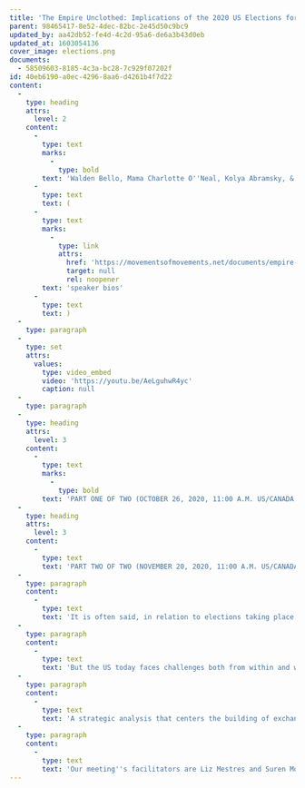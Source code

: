 ```yaml
---
title: 'The Empire Unclothed: Implications of the 2020 US Elections for Humanity and Mother Earth'
parent: 98465417-8e52-4dec-82bc-2e45d50c9bc9
updated_by: aa42db52-fe4d-4c2d-95a6-de6a3b43d0eb
updated_at: 1603054136
cover_image: elections.png
documents:
  - 58509603-8185-4c3a-bc28-7c929f07202f
id: 40eb6190-a0ec-4296-8aa6-d4261b4f7d22
content:
  -
    type: heading
    attrs:
      level: 2
    content:
      -
        type: text
        marks:
          -
            type: bold
        text: 'Walden Bello, Mama Charlotte O''Neal, Kolya Abramsky, & Marie Cruz Soto speak to the US Elections and their implications for humanity & Mother Earth '
      -
        type: text
        text: (
      -
        type: text
        marks:
          -
            type: link
            attrs:
              href: 'https://movementsofmovements.net/documents/empire-unclothed-speaker-bios'
              target: null
              rel: noopener
        text: 'speaker bios'
      -
        type: text
        text: )
  -
    type: paragraph
  -
    type: set
    attrs:
      values:
        type: video_embed
        video: 'https://youtu.be/AeLguhwR4yc'
        caption: null
  -
    type: paragraph
  -
    type: heading
    attrs:
      level: 3
    content:
      -
        type: text
        marks:
          -
            type: bold
        text: 'PART ONE OF TWO (OCTOBER 26, 2020, 11:00 A.M. US/CANADA EASTERN DAYLIGHT TIME)'
  -
    type: heading
    attrs:
      level: 3
    content:
      -
        type: text
        text: 'PART TWO OF TWO (NOVEMBER 20, 2020, 11:00 A.M. US/CANADA EASTERN STANDARD TIME) SPEAKER LIST TO FOLLOW'
  -
    type: paragraph
    content:
      -
        type: text
        text: 'It is often said, in relation to elections taking place in the US, that “The whole world is watching." This is perhaps never more so however than this year, in November 2020. This is the case for many reasons, some more obvious than others, but most attributable to or consequent on the fact that the US is the most powerful imperial power. This time, it’s also a function of having a person as president who has swung the country and its politics to the extreme right and normalized a political culture of deceit, manipulation, and abuse – and which is resonating with similar tendencies that have arisen across the world, and especially in sub-imperial powers, as one outcome among many, of neoliberalism. '
  -
    type: paragraph
    content:
      -
        type: text
        text: 'But the US today faces challenges both from within and without, most of its own making. The white supremacy that defines the US republic is today being challenged from the streets and in popular culture by African Americans, Latinx, Indigenous, other people of color, together with self-defined white progressives and allies. Although the rebellion today recalls a previous, near-decade-long broad challenge, the civil rights and Black movements beginning in the 1960s, it confronts a very different state, one that is at once enfeebled by decades of neoliberal globalization and empowered by new surveillance and repressive capacities. Nonetheless, the authoritarian populism of its current administration, just as that of its extreme right global counterparts, renders it uninterested in effectively responding to and addressing pandemics, economic dislocations, and climate breakdown. But saying that they are ineffective or incompetent responses should not suggest that they are unimpactful; quite the contrary, the world as a whole is today being pulverized by the US ruling class’s neoliberal and militarist responses to its own inadequacies. '
  -
    type: paragraph
    content:
      -
        type: text
        text: 'A strategic analysis that centers the building of exchanges between people’s movements is the core of Movements of Movements process – of its books, website, and web event series. The Movements of Movements Conversations is therefore now looking to activist thinkers from across the world and their readings of the implications of the US elections, the first on October 16, 2020, before the elections, and the second on November 20, 2020, immediately after the elections. Our objective is to critically discuss the nature and meanings of the US elections this year, and of their implications for the peoples of the US, for the peoples of the world--both colonized and free--and for life on Mother Earth. These combined web dialogues will together chart the Movements of Movements as peoples around the world envision and work towards new realities and liberation.'
  -
    type: paragraph
    content:
      -
        type: text
        text: 'Our meeting''s facilitators are Liz Mestres and Suren Moodliar. '
---
```

